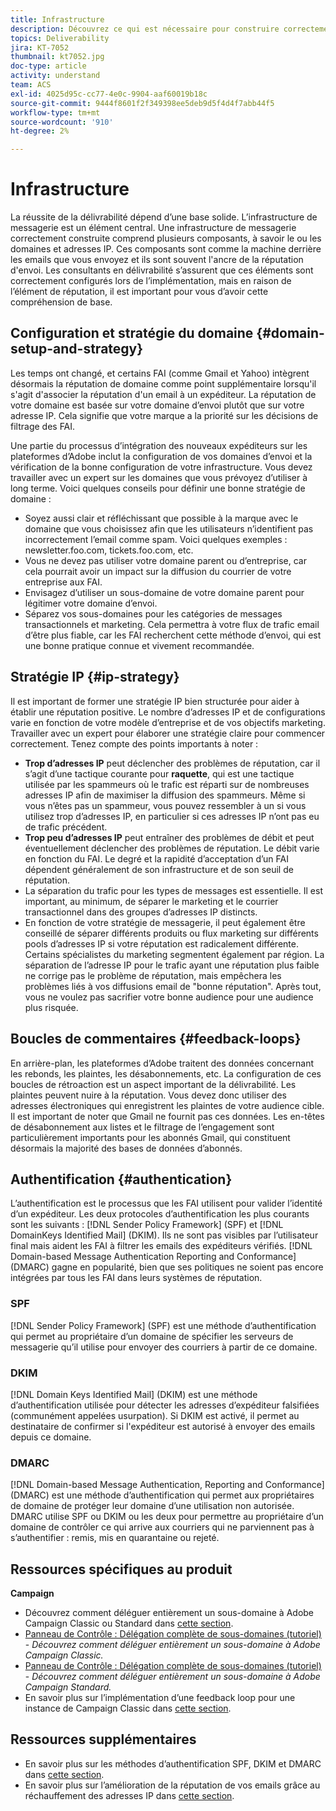 ```yaml
---
title: Infrastructure
description: Découvrez ce qui est nécessaire pour construire correctement une infrastructure d’email.
topics: Deliverability
jira: KT-7052
thumbnail: kt7052.jpg
doc-type: article
activity: understand
team: ACS
exl-id: 4025d95c-cc77-4e0c-9904-aaf60019b18c
source-git-commit: 9444f8601f2f349398ee5deb9d5f4d4f7abb44f5
workflow-type: tm+mt
source-wordcount: '910'
ht-degree: 2%

---
```


# Infrastructure

La réussite de la délivrabilité dépend d’une base solide. L’infrastructure de messagerie est un élément central. Une infrastructure de messagerie correctement construite comprend plusieurs composants, à savoir le ou les domaines et adresses IP. Ces composants sont comme la machine derrière les emails que vous envoyez et ils sont souvent l&#39;ancre de la réputation d&#39;envoi. Les consultants en délivrabilité s’assurent que ces éléments sont correctement configurés lors de l’implémentation, mais en raison de l’élément de réputation, il est important pour vous d’avoir cette compréhension de base.

## Configuration et stratégie du domaine {#domain-setup-and-strategy}

Les temps ont changé, et certains FAI (comme Gmail et Yahoo) intègrent désormais la réputation de domaine comme point supplémentaire lorsqu&#39;il s&#39;agit d&#39;associer la réputation d&#39;un email à un expéditeur. La réputation de votre domaine est basée sur votre domaine d’envoi plutôt que sur votre adresse IP. Cela signifie que votre marque a la priorité sur les décisions de filtrage des FAI.

Une partie du processus d’intégration des nouveaux expéditeurs sur les plateformes d’Adobe inclut la configuration de vos domaines d’envoi et la vérification de la bonne configuration de votre infrastructure. Vous devez travailler avec un expert sur les domaines que vous prévoyez d’utiliser à long terme. Voici quelques conseils pour définir une bonne stratégie de domaine :

* Soyez aussi clair et réfléchissant que possible à la marque avec le domaine que vous choisissez afin que les utilisateurs n’identifient pas incorrectement l’email comme spam. Voici quelques exemples : newsletter.foo.com, tickets.foo.com, etc.
* Vous ne devez pas utiliser votre domaine parent ou d’entreprise, car cela pourrait avoir un impact sur la diffusion du courrier de votre entreprise aux FAI.
* Envisagez d’utiliser un sous-domaine de votre domaine parent pour légitimer votre domaine d’envoi.
* Séparez vos sous-domaines pour les catégories de messages transactionnels et marketing. Cela permettra à votre flux de trafic email d’être plus fiable, car les FAI recherchent cette méthode d’envoi, qui est une bonne pratique connue et vivement recommandée.

## Stratégie IP {#ip-strategy}

Il est important de former une stratégie IP bien structurée pour aider à établir une réputation positive. Le nombre d’adresses IP et de configurations varie en fonction de votre modèle d’entreprise et de vos objectifs marketing. Travailler avec un expert pour élaborer une stratégie claire pour commencer correctement. Tenez compte des points importants à noter :

* **Trop d’adresses IP** peut déclencher des problèmes de réputation, car il s’agit d’une tactique courante pour **raquette**, qui est une tactique utilisée par les spammeurs où le trafic est réparti sur de nombreuses adresses IP afin de maximiser la diffusion des spammeurs. Même si vous n’êtes pas un spammeur, vous pouvez ressembler à un si vous utilisez trop d’adresses IP, en particulier si ces adresses IP n’ont pas eu de trafic précédent.
* **Trop peu d’adresses IP** peut entraîner des problèmes de débit et peut éventuellement déclencher des problèmes de réputation. Le débit varie en fonction du FAI. Le degré et la rapidité d’acceptation d’un FAI dépendent généralement de son infrastructure et de son seuil de réputation.
* La séparation du trafic pour les types de messages est essentielle. Il est important, au minimum, de séparer le marketing et le courrier transactionnel dans des groupes d’adresses IP distincts.
* En fonction de votre stratégie de messagerie, il peut également être conseillé de séparer différents produits ou flux marketing sur différents pools d’adresses IP si votre réputation est radicalement différente. Certains spécialistes du marketing segmentent également par région. La séparation de l’adresse IP pour le trafic ayant une réputation plus faible ne corrige pas le problème de réputation, mais empêchera les problèmes liés à vos diffusions email de &quot;bonne réputation&quot;. Après tout, vous ne voulez pas sacrifier votre bonne audience pour une audience plus risquée.

## Boucles de commentaires {#feedback-loops}

En arrière-plan, les plateformes d’Adobe traitent des données concernant les rebonds, les plaintes, les désabonnements, etc. La configuration de ces boucles de rétroaction est un aspect important de la délivrabilité. Les plaintes peuvent nuire à la réputation. Vous devez donc utiliser des adresses électroniques qui enregistrent les plaintes de votre audience cible. Il est important de noter que Gmail ne fournit pas ces données. Les en-têtes de désabonnement aux listes et le filtrage de l’engagement sont particulièrement importants pour les abonnés Gmail, qui constituent désormais la majorité des bases de données d’abonnés.

## Authentification {#authentication}

L’authentification est le processus que les FAI utilisent pour valider l’identité d’un expéditeur. Les deux protocoles d’authentification les plus courants sont les suivants : [!DNL Sender Policy Framework] (SPF) et [!DNL DomainKeys Identified Mail] (DKIM). Ils ne sont pas visibles par l’utilisateur final mais aident les FAI à filtrer les emails des expéditeurs vérifiés. [!DNL Domain-based Message Authentication Reporting and Conformance] (DMARC) gagne en popularité, bien que ses politiques ne soient pas encore intégrées par tous les FAI dans leurs systèmes de réputation.

### SPF

[!DNL Sender Policy Framework] (SPF) est une méthode d’authentification qui permet au propriétaire d’un domaine de spécifier les serveurs de messagerie qu’il utilise pour envoyer des courriers à partir de ce domaine.

### DKIM

[!DNL Domain Keys Identified Mail] (DKIM) est une méthode d’authentification utilisée pour détecter les adresses d’expéditeur falsifiées (communément appelées usurpation). Si DKIM est activé, il permet au destinataire de confirmer si l&#39;expéditeur est autorisé à envoyer des emails depuis ce domaine.

### DMARC

[!DNL Domain-based Message Authentication, Reporting and Conformance] (DMARC) est une méthode d’authentification qui permet aux propriétaires de domaine de protéger leur domaine d’une utilisation non autorisée. DMARC utilise SPF ou DKIM ou les deux pour permettre au propriétaire d’un domaine de contrôler ce qui arrive aux courriers qui ne parviennent pas à s’authentifier : remis, mis en quarantaine ou rejeté.

## Ressources spécifiques au produit

**Campaign**

* Découvrez comment déléguer entièrement un sous-domaine à Adobe Campaign Classic ou Standard dans [cette section](/help/additional-resources/ac-domain-name-setup.md).
* [Panneau de Contrôle : Délégation complète de sous-domaines (tutoriel)](https://experienceleague.adobe.com/docs/campaign-classic-learn/control-panel/subdomains-and-certificates/subdomain-delegation.html) - *Découvrez comment déléguer entièrement un sous-domaine à Adobe Campaign Classic.*
* [Panneau de Contrôle : Délégation complète de sous-domaines (tutoriel)](https://experienceleague.adobe.com/docs/campaign-standard-learn/control-panel/subdomains-and-certificates/subdomain-delegation.html) - *Découvrez comment déléguer entièrement un sous-domaine à Adobe Campaign Standard.*
* En savoir plus sur l’implémentation d’une feedback loop pour une instance de Campaign Classic dans [cette section](/help/additional-resources/acc-technical-recommendations.md#feedback-loop-acc).

## Ressources supplémentaires

* En savoir plus sur les méthodes d’authentification SPF, DKIM et DMARC dans [cette section](/help/additional-resources/authentication.md).
* En savoir plus sur l’amélioration de la réputation de vos emails grâce au réchauffement des adresses IP dans [cette section](/help/additional-resources/increase-reputation-with-ip-warming.md).
